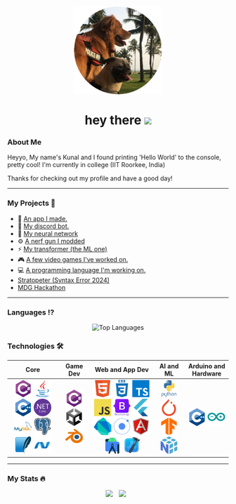 <div id="header" align="center">
  <img src="Images/heart.png" width="200" height="200">
</div>
<h1 align="center">
  <div>
    hey there
    <img src="https://media.giphy.com/media/hvRJCLFzcasrR4ia7z/giphy.gif" width="30px"/>  
  </div>
</h1>

### About Me 
Heyyo, My name's Kunal and I found printing 'Hello World' to the console, pretty cool!
I'm currently in college (IIT Roorkee, India)

Thanks for checking out my profile and have a good day!

---

### My Projects  🌱

-  📱 <a href="https://github.com/kunrex/Scribie.app" target="_blank">An app I made.</a>
-  🤖 <a href="https://github.com/kunrex/Pepper.bot" target="_blank">My discord bot.</a>
-  🚀 <a href="https://github.com/kunrex/neural.net" target="_blank">My neural network</a>
-  ⚙️ <a href="https://github.com/kunrex/ard.blaster" target="_blank">A nerf gun I modded</a>
-  ⚡ <a href="https://github.com/kunrex/llm.net" target="_blank">My transformer (the ML one)</a>
-  🎮 <a href="https://kunrex.itch.io/" target="_blank">A few video games I've worked on.</a>
-  💻 <a href="https://github.com/kunrex/Sugar.lang" target="_blank">A programming language I'm working on.</a>
- <a href="https://github.com/IshaanXCoder/SyntaxError-Team-Strato">Stratopeter (Syntax Error 2024) </a>
- <a href="https://github.com/IshaanXCoder/MDG-Project">MDG Hackathon</a>

---

### Languages :interrobang:

<div align="center">
  <img src="https://github-readme-stats.vercel.app/api/top-langs/?username=kunrex&layout=compact&theme=vision-friendly-dark" alt="Top Languages"/>
</div>

### Technologies  :hammer_and_wrench:

| Core | Game Dev | Web and App Dev | AI and ML | Arduino and Hardware |
| :-------------: | :-------------:| :-------------: | :-------------: | :-------------: |
| <img src="https://github.com/devicons/devicon/blob/master/icons/csharp/csharp-original.svg" title="C#" alt="C#" width="40" height="40"/> <img src="https://github.com/devicons/devicon/blob/master/icons/java/java-original.svg" title="Java" alt="Java" width="40" height="40"/> <img src="https://github.com/devicons/devicon/blob/master/icons/cplusplus/cplusplus-original.svg" title="C++" alt="C++" width="40" height="40"/> <img src="https://github.com/devicons/devicon/blob/master/icons/dotnetcore/dotnetcore-original.svg" title=".NET Core" alt=".NET Core" width="40" height="40"/> <img src="https://github.com/devicons/devicon/blob/master/icons/mysql/mysql-original-wordmark.svg" title="MySQL"  alt="MySQL" width="40" height="40"> <img src="https://github.com/devicons/devicon/blob/master/icons/postgresql/postgresql-original.svg" title="PostgerSQL"  alt="PostgreSQL" width="40" height="40"> <img src="https://github.com/devicons/devicon/blob/master/icons/sqlite/sqlite-original.svg" title="SQlite"  alt="SQlite" width="40" height="40"> <img src="https://github.com/devicons/devicon/blob/master/icons/dot-net/dot-net-original.svg" title=".NET" alt=".NET" width="40" height="40"/> | <img src="https://github.com/devicons/devicon/blob/master/icons/csharp/csharp-original.svg" title="C#" alt="C#" width="40" height="40"/> <img src="https://github.com/devicons/devicon/blob/master/icons/unity/unity-original.svg" title="Unity" alt="Unity " width="40" height="40"/> <img src="https://github.com/devicons/devicon/blob/master/icons/blender/blender-original.svg" title="Blender" alt="Blender" width="40" height="40"/> | <img src="https://github.com/devicons/devicon/blob/master/icons/html5/html5-original.svg" title="HTML5" alt="HTML5" width="40" height="40"/> <img src="https://github.com/devicons/devicon/blob/master/icons/css3/css3-plain-wordmark.svg"  title="CSS3" alt="CSS" width="40" height="40"/> <img src="https://github.com/devicons/devicon/blob/master/icons/typescript/typescript-original.svg" title="TS" alt="tS" width="40" height="40"/> <img src="https://github.com/devicons/devicon/blob/master/icons/javascript/javascript-original.svg" title="JS" alt="FlJSutter" width="40" height="40"/> <img src="https://github.com/devicons/devicon/blob/master/icons/bootstrap/bootstrap-original-wordmark.svg"  title="Boostrap" alt="Boostrap" width="40" height="40"/> <img src="https://github.com/devicons/devicon/blob/master/icons/flutter/flutter-original.svg" title="Flutter"  alt="Flutter" width="40" height="40"/> <img src="https://github.com/devicons/devicon/blob/master/icons/dart/dart-original.svg" title="Dart" alt="Dart" width="40" height="40"/> <img src="https://github.com/devicons/devicon/blob/master/icons/ionic/ionic-original.svg" title="Ionic" alt="Ionic" width="40" height="40"/> <img src="https://github.com/devicons/devicon/blob/master/icons/angularjs/angularjs-original.svg" title="Angular" alt="Angular" width="40" height="40"/> <img src="https://github.com/devicons/devicon/blob/master/icons/androidstudio/androidstudio-original.svg" title="Android Studio" width="40" height="40"/> <img src="https://github.com/devicons/devicon/blob/master/icons/xcode/xcode-original.svg" title="XCode" width="40" height="40"/> | <img src="https://github.com/devicons/devicon/blob/master/icons/python/python-original-wordmark.svg" title="Python" alt="Python" width="40" height="40"/> <img src="https://github.com/devicons/devicon/blob/master/icons/pytorch/pytorch-original.svg" title="Pytorch" width="40" height="40"/> <img src="https://github.com/devicons/devicon/blob/master/icons/tensorflow/tensorflow-original.svg" title="Tensorflow" width="40" height="40"/> <img src="https://github.com/devicons/devicon/blob/master/icons/numpy/numpy-original.svg" title="Numpy" alt="Numpy" width="40" height="40"/> |  <img src="https://github.com/devicons/devicon/blob/master/icons/cplusplus/cplusplus-original.svg" title="C++" alt="C++" width="40" height="40"/> <img src="https://github.com/devicons/devicon/blob/master/icons/arduino/arduino-original.svg" title="Arduino" width="40" height="40"/>

---

###  My Stats  :fire:

<div align="center">
  <img style="margin-right: 2%;" src="https://github-readme-stats.vercel.app/api?username=kunrex&theme=dark">
  <img style="margin-right: 2%;" src="http://github-readme-streak-stats.herokuapp.com?user=kunrex&theme=dark">
</div>
